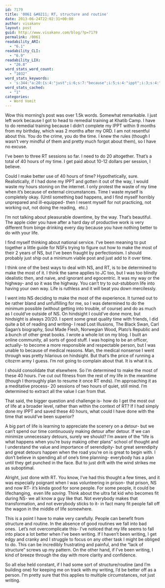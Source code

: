 ```yaml
---
id: 7179
title: '0061 &#8211; RT, structure and routine'
date: 2013-06-24T22:02:31+00:00
author: visakanv
layout: post
guid: http://www.visakanv.com/blog/?p=7179
permalink: /0061
readability_ARI:
  - "6.1"
readability_CLI:
  - "6.9"
readability_LIX:
  - "26.8"
word_stats_word_count:
  - "1032"
word_stats_keywords:
  - 's:344:"a:20:{s:4:"just";i:6;s:7:"because";i:5;s:4:"ippt";i:3;s:4:"time";i:10;s:6:"pretty";i:3;s:5:"hours";i:6;s:4:"make";i:6;s:6:"better";i:4;s:5:"waste";i:3;s:4:"life";i:10;s:5:"think";i:3;s:10:"determined";i:4;s:9:"hindsight";i:3;s:5:"great";i:5;s:7:"writing";i:6;s:4:"good";i:3;s:6:"detour";i:3;s:6:"people";i:4;s:4:"fall";i:3;s:9:"structure";i:3;}";'
word_stats_cached:
  - "1"
categories:
  - Word Vomit
---
```

Wow this morning&#8217;s post was over 1.5k words. Somewhat remarkable. I just left work because I got to head to remedial training at Khatib Camp. I have to do remedial training because I didn&#8217;t complete my IPPT within 9 months from my birthday, which was 2 months after my ORD. I am not resentful about this. You do the crime, you do the time. I knew the rules (though I wasn&#8217;t very mindful of them and pretty much forgot about them), so I have no excuse.

I&#8217;ve been to three RT sessions so far. I need to do 20 altogether. That&#8217;s a total of 40 hours of my time. I get paid about 10-12 dollars per session, I believe.

Could I make better use of 40 hours of time? Hypothetically, sure. Realistically, if I had done my IPPT and gotten it out of the way, I would waste my hours stoning on the internet. I only protest the waste of my time when it&#8217;s because of external circumstances. Time I waste myself is completely okay. (Until something bad happens, and I find myself horribly unprepared and ill-equipped- then I resent myself for not practicing, not working out, not doing the reading,  etc.)

I&#8217;m not talking about pleasurable downtime, by the way. That&#8217;s beautiful. The apple cider you have after a hard day of productive work is very different from binge drinking every day because you have nothing better to do with your life.

I find myself thinking about national service. I&#8217;ve been meaning to put together a little guide for NSFs trying to figure out how to make the most of their 2 years of NS, but I&#8217;ve been fraught by perfectionism. I should probably just ship out a minimum viable post and just add to it over time.

I think one of the best ways to deal with NS, and RT, is to be determined to make the most of it. I think the same applies to JC too, but I was too blindly idealistic then, and naive, and ignorant and egocentric. It was my way or the highway- and so it was the highway. You can&#8217;t try to out-stubborn life into having your own way. Life is ruthless and it will beat you down mercilessly.

I went into NS deciding to make the most of the experience. It turned out to be rather bland and unfulfilling for me, so I was determined to do the minimum possible (without getting into trouble, of course) and do as much as I could&#8217;ve outside of NS. On hindsight I could&#8217;ve done more, but hindsight is always 20/20. I spent some great quality time with friends, I did quite a bit of reading and writing- I read Lost Illusions, The Black Swan, Carl Sagan&#8217;s biography, Soul Made Flesh, Norwegian Wood, Plato&#8217;s Republic and a bunch of other great books. I wrote a whole lot on my blog. I built an online community, all sorts of good stuff. I was hoping to be an officer, actually- to become a more responsible and respectable person, but I was unable to because of medical reasons. Man, the medical nonsense I went through was pretty hilarious on hindsight. But that&#8217;s the price of running a citozrm army I guess. I&#8217;m not going to complain about that. It is what it is.

I should consolidate that elsewhere. So I&#8217;m determined to make the most of these 40 hours. I&#8217;ve cut out fitness from the rest of my life in the meantime (though I thoroughly plan to resume it once RT ends). I&#8217;m approaching it as a meditative process- 20 sessions of two hours of quiet, still mind. I&#8217;m determined to extract all the value I can from that.

That said, the bigger question and challenge is- how do I get the most out of life at a broader level, rather than within the context of RT? If I had simply done my IPPT and saved these 40 hours, what could I have done with the time that would&#8217;ve been superior?

A big part of life is learning to appreciate the scenery on a detour- but we can&#8217;t spend our time continuously making detour after detour. If we can minimize unnecessary detours, surely we should? I&#8217;m aware of the &#8220;life is what happens when you&#8217;re busy making other plans&#8221; school of thought and I understand the value and importance of serendipity- but great serendipity and great detours happen when the road you&#8217;re on is great to begin with. I don&#8217;t believe in spending all of one&#8217;s time planning- everybody has a plan until they get punched in the face. But to just drift with the wind strikes me as suboptimal.

Alright, just done with RT. You know, I&#8217;ve had this thought a few times, and it was especially poignant when I was volunteering in prison- that prison, NS and now RT- it&#8217;s kinda good for sone people. For some people, it could be lifechanging,  even life _saving_. Think about the ultra fat kid who becomes fit during NS- we all know a guy like that. Not everybody makes that transformation, and not everybody sticks to it- in fact many fit people fall off the wagon in the middle of life somewhere.

This is a point I have to make very carefully. People can benefit from structure and routine. In the absence of good routines we fall into bad ones.  Let&#8217;s not overcomplicate this- I&#8217;ve noticed that my life seems to fall into place a lot better when I&#8217;ve been writing. If I haven&#8217;t been writing, I get edgy and cranky and I struggle to focus on any other task I might be obliged to do. This can be incredibly frustrating and painful, and the &#8220;lack of structure&#8221; screws up my pattern. On the other hand, if I&#8217;ve been writing, I kind of breeze through the day with more clarity and confidence.

So all else held constant, if I had some sort of structure/routine (and I&#8217;m building one) for keeping me on track with my writing, I&#8217;d be better off as a person. I&#8217;m pretty sure that this applies to multiple circumstances, not just writing.